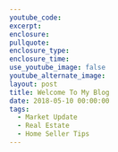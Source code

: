 ```yaml
---
youtube_code:
excerpt:
enclosure:
pullquote:
enclosure_type:
enclosure_time:
use_youtube_image: false
youtube_alternate_image:
layout: post
title: Welcome To My Blog
date: 2018-05-10 00:00:00
tags:
  - Market Update
  - Real Estate
  - Home Seller Tips
---
```


